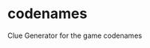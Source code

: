 # codenames
Clue Generator for the game codenames
```codenames.py --pos <list of words to connect> --neg <list of words to avoid> --n_words 5
